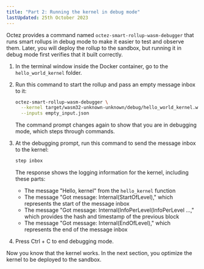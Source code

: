 ```yaml
---
title: "Part 2: Running the kernel in debug mode"
lastUpdated: 25th October 2023
---
```


Octez provides a command named `octez-smart-rollup-wasm-debugger` that runs smart rollups in debug mode to make it easier to test and observe them.
Later, you will deploy the rollup to the sandbox, but running it in debug mode first verifies that it built correctly.

1. In the terminal window inside the Docker container, go to the `hello_world_kernel` folder.

1. Run this command to start the rollup and pass an empty message inbox to it:

   ```bash
   octez-smart-rollup-wasm-debugger \
     --kernel target/wasm32-unknown-unknown/debug/hello_world_kernel.wasm \
     --inputs empty_input.json
   ```

   The command prompt changes again to show that you are in debugging mode, which steps through commands.

1. At the debugging prompt, run this command to send the message inbox to the kernel:

   ```bash
   step inbox
   ```

   The response shows the logging information for the kernel, including these parts:

   - The message "Hello, kernel" from the `hello_kernel` function
   - The message "Got message: Internal(StartOfLevel)," which represents the start of the message inbox
   - The message "Got message: Internal(InfoPerLevel(InfoPerLevel ...," which provides the hash and timestamp of the previous block
   - The message "Got message: Internal(EndOfLevel)," which represents the end of the message inbox

1. Press Ctrl + C to end debugging mode.

Now you know that the kernel works.
In the next section, you optimize the kernel to be deployed to the sandbox.

